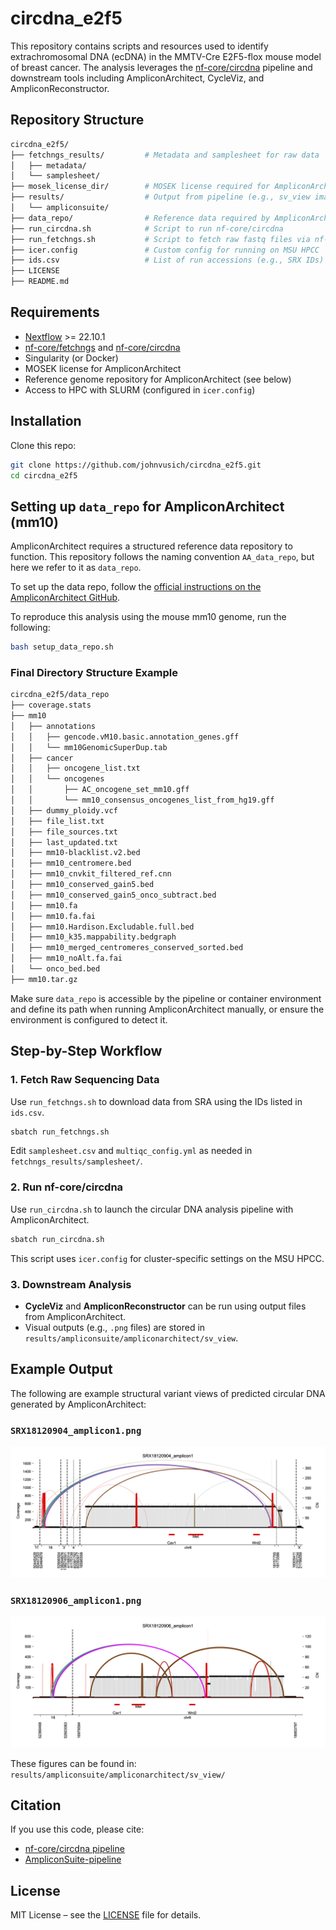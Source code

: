 # circdna_e2f5

This repository contains scripts and resources used to identify extrachromosomal DNA (ecDNA) in the MMTV-Cre E2F5-flox mouse model of breast cancer. The analysis leverages the [nf-core/circdna](https://nf-co.re/circdna) pipeline and downstream tools including AmpliconArchitect, CycleViz, and AmpliconReconstructor.

## Repository Structure

```bash
circdna_e2f5/
├── fetchngs_results/         # Metadata and samplesheet for raw data
│   ├── metadata/
│   └── samplesheet/
├── mosek_license_dir/        # MOSEK license required for AmpliconArchitect
├── results/                  # Output from pipeline (e.g., sv_view images)
│   └── ampliconsuite/
├── data_repo/                # Reference data required by AmpliconArchitect (for mm10)
├── run_circdna.sh            # Script to run nf-core/circdna
├── run_fetchngs.sh           # Script to fetch raw fastq files via nf-core/fetchngs
├── icer.config               # Custom config for running on MSU HPCC
├── ids.csv                   # List of run accessions (e.g., SRX IDs)
├── LICENSE
├── README.md
```

## Requirements

- [Nextflow](https://www.nextflow.io/) >= 22.10.1
- [nf-core/fetchngs](https://nf-co.re/fetchngs) and [nf-core/circdna](https://nf-co.re/circdna)
- Singularity (or Docker)
- MOSEK license for AmpliconArchitect
- Reference genome repository for AmpliconArchitect (see below)
- Access to HPC with SLURM (configured in `icer.config`)

## Installation

Clone this repo:

```bash
git clone https://github.com/johnvusich/circdna_e2f5.git
cd circdna_e2f5
```

## Setting up `data_repo` for AmpliconArchitect (mm10)

AmpliconArchitect requires a structured reference data repository to function. This repository follows the naming convention `AA_data_repo`, but here we refer to it as `data_repo`.

To set up the data repo, follow the [official instructions on the AmpliconArchitect GitHub](https://github.com/AmpliconSuite/AmpliconArchitect#setting-up-the-AA-data-repo).

To reproduce this analysis using the mouse mm10 genome, run the following:

```bash
bash setup_data_repo.sh
```

### Final Directory Structure Example

```bash
circdna_e2f5/data_repo
├── coverage.stats
├── mm10
│   ├── annotations
│   │   ├── gencode.vM10.basic.annotation_genes.gff
│   │   └── mm10GenomicSuperDup.tab
│   ├── cancer
│   │   ├── oncogene_list.txt
│   │   └── oncogenes
│   │       ├── AC_oncogene_set_mm10.gff
│   │       └── mm10_consensus_oncogenes_list_from_hg19.gff
│   ├── dummy_ploidy.vcf
│   ├── file_list.txt
│   ├── file_sources.txt
│   ├── last_updated.txt
│   ├── mm10-blacklist.v2.bed
│   ├── mm10_centromere.bed
│   ├── mm10_cnvkit_filtered_ref.cnn
│   ├── mm10_conserved_gain5.bed
│   ├── mm10_conserved_gain5_onco_subtract.bed
│   ├── mm10.fa
│   ├── mm10.fa.fai
│   ├── mm10.Hardison.Excludable.full.bed
│   ├── mm10_k35.mappability.bedgraph
│   ├── mm10_merged_centromeres_conserved_sorted.bed
│   ├── mm10_noAlt.fa.fai
│   └── onco_bed.bed
├── mm10.tar.gz
```

Make sure `data_repo` is accessible by the pipeline or container environment and define its path when running AmpliconArchitect manually, or ensure the environment is configured to detect it.

## Step-by-Step Workflow

### 1. Fetch Raw Sequencing Data

Use `run_fetchngs.sh` to download data from SRA using the IDs listed in `ids.csv`.

```bash
sbatch run_fetchngs.sh
```

Edit `samplesheet.csv` and `multiqc_config.yml` as needed in `fetchngs_results/samplesheet/`.

### 2. Run nf-core/circdna

Use `run_circdna.sh` to launch the circular DNA analysis pipeline with AmpliconArchitect.

```bash
sbatch run_circdna.sh
```

This script uses `icer.config` for cluster-specific settings on the MSU HPCC.

### 3. Downstream Analysis

- **CycleViz** and **AmpliconReconstructor** can be run using output files from AmpliconArchitect.
- Visual outputs (e.g., `.png` files) are stored in `results/ampliconsuite/ampliconarchitect/sv_view`.

## Example Output

The following are example structural variant views of predicted circular DNA generated by AmpliconArchitect:

### `SRX18120904_amplicon1.png`
![SRX18120904_amplicon1](results/ampliconsuite/ampliconarchitect/sv_view/SRX18120904_amplicon1.png)

### `SRX18120906_amplicon1.png`
![SRX18120906_amplicon1](results/ampliconsuite/ampliconarchitect/sv_view/SRX18120906_amplicon1.png)

These figures can be found in: `results/ampliconsuite/ampliconarchitect/sv_view/`

## Citation

If you use this code, please cite:

- [nf-core/circdna pipeline](https://nf-co.re/circdna/1.1.0/#citations)
- [AmpliconSuite-pipeline](https://github.com/AmpliconSuite/AmpliconSuite-pipeline/blob/master/CITATIONS.md)

## License

MIT License – see the [LICENSE](./LICENSE) file for details.
